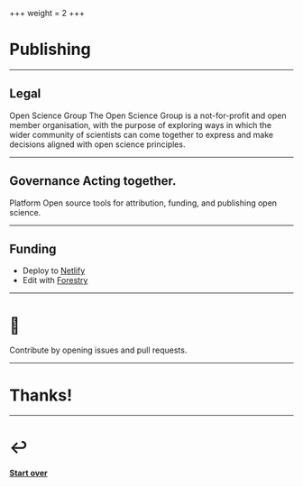 +++
weight = 2
+++

# Publishing

---

## Legal

Open Science Group The Open Science Group is a not-for-profit and open member organisation, with the purpose of exploring ways in which the wider community of scientists can come together to express and make decisions aligned with open science principles.

---

## Governance Acting together.

Platform Open source tools for attribution, funding, and publishing open science.

---

## Funding

- Deploy to [Netlify](https://netlify.com/)
- Edit with [Forestry](https://forestry.io/)

---

# 🙏

Contribute by opening issues and pull requests.

---

# Thanks!

---

# ↩️

#### [Start over](#)
